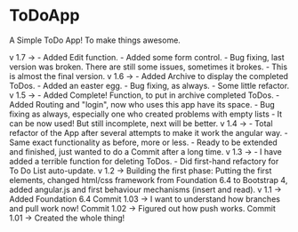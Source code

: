# ToDoApp
A Simple ToDo App! To make things awesome.


v 1.7 -> - Added Edit function.
				 - Added some form control.
				 - Bug fixing, last version was broken. There are still some issues, sometimes it brokes.
				 - This is almost the final version.
v 1.6 -> - Added Archive to display the completed ToDos.
				 - Added an easter egg.
				 - Bug fixing, as always.
				 - Some little refactor.
v 1.5 -> - Added Complete! Function, to put in archive completed ToDos.
				 - Added Routing and "login", now who uses this app have its space.
				 - Bug fixing as always, especially one who created problems with empty lists
				 - It can be now used! But still incomplete, next will be better.
v 1.4 -> - Total refactor of the App after several attempts to make it work the angular way. 
				 - Same exact functionality as before, more or less.
				 - Ready to be extended and finished, just wanted to do a Commit after a long time.
v 1.3 -> - I have added a terrible function for deleting ToDos. 
				 - Did first-hand refactory for To Do List auto-update.
v 1.2 -> Building the first phase: Putting the first elements, changed html/css framework from Foundation 6.4 to Bootstrap 4, added angular.js and first behaviour mechanisms (insert and read).
v 1.1 -> Added Foundation 6.4
Commit 1.03 -> I want to understand how branches and pull work now!
Commit 1.02 -> Figured out how push works.
Commit 1.01 -> Created the whole thing! 
